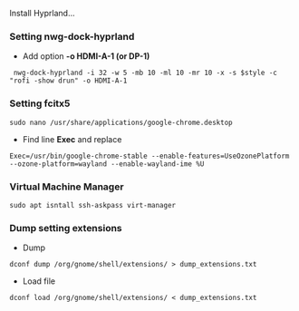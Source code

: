 Install Hyprland...

### Setting nwg-dock-hyprland

- Add option **-o HDMI-A-1 (or DP-1)**

```
 nwg-dock-hyprland -i 32 -w 5 -mb 10 -ml 10 -mr 10 -x -s $style -c  "rofi -show drun" -o HDMI-A-1
```
### Setting fcitx5 

```
sudo nano /usr/share/applications/google-chrome.desktop
```
- Find line **Exec** and replace

```
Exec=/usr/bin/google-chrome-stable --enable-features=UseOzonePlatform --ozone-platform=wayland --enable-wayland-ime %U
```

### Virtual Machine Manager
```
sudo apt isntall ssh-askpass virt-manager
```

### Dump setting extensions
 - Dump
```
dconf dump /org/gnome/shell/extensions/ > dump_extensions.txt
```
 - Load file
```
dconf load /org/gnome/shell/extensions/ < dump_extensions.txt
```